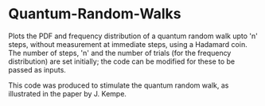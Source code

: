 # Quantum-Random-Walks
Plots the PDF and frequency distribution of a quantum random walk upto 'n' steps, without measurement at immediate steps, using a Hadamard coin. The number of steps, 'n' and the number of trials (for the frequency distribution) are set initially; the code can be modified for these to be passed as inputs.

This code was produced to stimulate the quantum random walk, as illustrated in the paper by J. Kempe.
